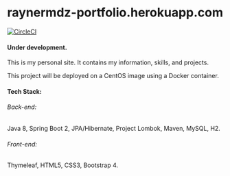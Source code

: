 # raynermdz-portfolio.herokuapp.com

[![CircleCI](https://circleci.com/gh/RaynerMDZ/portfolio/tree/master.svg?style=svg&circle-token=5bf425629230c896eadd85be32901cd2fe487304)](https://circleci.com/gh/RaynerMDZ/portfolio/tree/master)

#### Under development.

This is my personal site. It contains my information, skills, and projects.

This project will be deployed on a CentOS image using a Docker container.

#### Tech Stack:
###### Back-end:
Java 8, Spring Boot 2, JPA/Hibernate, Project Lombok, Maven, MySQL, H2.
###### Front-end:
Thymeleaf, HTML5, CSS3, Bootstrap 4.



